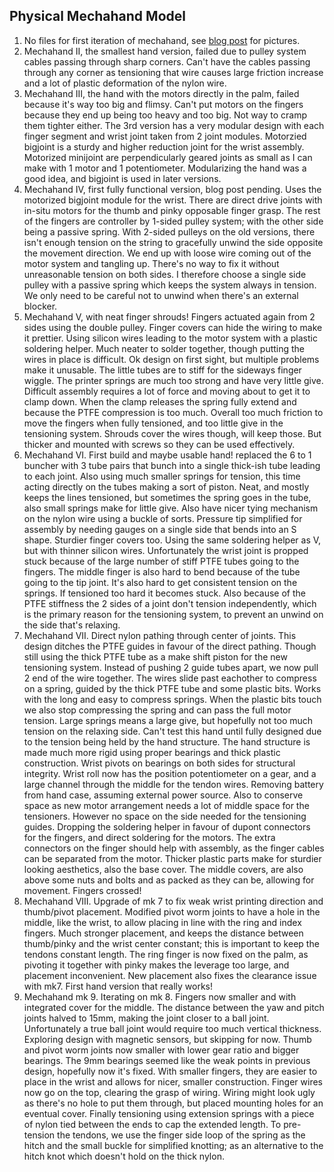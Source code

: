 Physical Mechahand Model
------------------------

1. No files for first iteration of mechahand, see [blog post](http://calin.mocanu.info/2019/06/11/mechahand-assemble.html) for pictures.
2. Mechahand II, the smallest hand version, failed due to pulley system cables passing through sharp corners. Can't have the cables passing through any corner as tensioning that wire causes large friction increase and a lot of plastic deformation of the nylon wire.
3. Mechahand III, the hand with the motors directly in the palm, failed because it's way too big and flimsy. Can't put motors on the fingers because they end up being too heavy and too big. Not way to cramp them tighter either. The 3rd version has a very modular design with each finger segment and wrist joint taken from 2 joint modules. Motorzied bigjoint is a sturdy and higher reduction joint for the wrist assembly. Motorized minijoint are perpendicularly geared joints as small as I can make with 1 motor and 1 potentiometer. Modularizing the hand was a good idea, and bigjoint is used in later versions.
4. Mechahand IV, first fully functional version, blog post pending. Uses the motorized bigjoint module for the wrist. There are direct drive joints with in-situ motors for the thumb and pinky opposable finger grasp. The rest of the fingers are controller by 1-sided pulley system; with the other side being a passive spring. With 2-sided pulleys on the old versions, there isn't enough tension on the string to gracefully unwind the side opposite the movement direction. We end up with loose wire coming out of the motor system and tangling up. There's no way to fix it without unreasonable tension on both sides. I therefore choose a single side pulley with a passive spring which keeps the system always in tension. We only need to be careful not to unwind when there's an external blocker.
5. Mechahand V, with neat finger shrouds! Fingers actuated again from 2 sides using the double pulley. Finger covers can hide the wiring to make it prettier. Using silicon wires leading to the motor system with a plastic soldering helper. Much neater to solder together, though putting the wires in place is difficult. Ok design on first sight, but multiple problems make it unusable. The little tubes are to stiff for the sideways finger wiggle. The printer springs are much too strong and have very little give. Difficult assembly requires a lot of force and moving about to get it to clamp down. When the clamp releases the spring fully extend and because the PTFE compression is too much. Overall too much friction to move the fingers when fully tensioned, and too little give in the tensioning system. Shrouds cover the wires though, will keep those. But thicker and mounted with screws so they can be used effectively.
6. Mechahand VI. First build and maybe usable hand! replaced the 6 to 1 buncher with 3 tube pairs that bunch into a single thick-ish tube leading to each joint. Also using much smaller springs for tension, this time acting directly on the tubes making a sort of piston. Neat, and mostly keeps the lines tensioned, but sometimes the spring goes in the tube, also small springs make for little give. Also have nicer tying mechanism on the nylon wire using a buckle of sorts. Pressure tip simplified for assembly by needing gauges on a single side that bends into an S shape. Sturdier finger covers too. Using the same soldering helper as V, but with thinner silicon wires. Unfortunately the wrist joint is propped stuck because of the large number of stiff PTFE tubes going to the fingers. The middle finger is also hard to bend because of the tube going to the tip joint. It's also hard to get consistent tension on the springs. If tensioned too hard it becomes stuck. Also because of the PTFE stiffness the 2 sides of a joint don't tension independently, which is the primary reason for the tensioning system, to prevent an unwind on the side that's relaxing.
7. Mechahand VII. Direct nylon pathing through center of joints. This design ditches the PTFE guides in favour of the direct pathing. Though still using the thick PTFE tube as a make shift piston for the new tensioning system. Instead of pushing 2 guide tubes apart, we now pull 2 end of the wire together. The wires slide past eachother to compress on a spring, guided by the thick PTFE tube and some plastic bits. Works with the long and easy to compress springs. When the plastic bits touch we also stop compressing the spring and can pass the full motor tension. Large springs means a large give, but hopefully not too much tension on the relaxing side. Can't test this hand until fully designed due to the tension being held by the hand structure. The hand structure is made much more rigid using proper bearings and thick plastic construction. Wrist pivots on bearings on both sides for structural integrity. Wrist roll now has the position potentiometer on a gear, and a large channel through the middle for the tendon wires. Removing battery from hand case, assuming external power source. Also to conserve space as new motor arrangement needs a lot of middle space for the tensioners. However no space on the side needed for the tensioning guides. Dropping the soldering helper in favour of dupont connectors for the fingers, and direct soldering for the motors. The extra connectors on the finger should help with assembly, as the finger cables can be separated from the motor.  Thicker plastic parts make for sturdier looking aesthetics, also the base cover. The middle covers, are also above some nuts and bolts and as packed as they can be, allowing for movement. Fingers crossed!
8. Mechahand VIII. Upgrade of mk 7 to fix weak wrist printing direction and thumb/pivot placement. Modified pivot worm joints to have a hole in the middle, like the wrist, to allow placing in line with the ring and index fingers. Much stronger placement, and keeps the distance between thumb/pinky and the wrist center constant; this is important to keep the tendons constant length. The ring finger is now fixed on the palm, as pivoting it together with pinky makes the leverage too large, and placement inconvenient. New placement also fixes the clearance issue with mk7. First hand version that really works!
9. Mechahand mk 9. Iterating on mk 8. Fingers now smaller and with integrated cover for the middle. The distance between the yaw and pitch joints halved to 15mm, making the joint closer to a ball joint. Unfortunately a true ball joint would require too much vertical thickness. Exploring design with magnetic sensors, but skipping for now. Thumb and pivot worm joints now smaller with lower gear ratio and bigger bearings. The 9mm bearings seemed like the weak points in previous design, hopefully now it's fixed. With smaller fingers, they are easier to place in the wrist and allows for nicer, smaller construction. Finger wires now go on the top, clearing the grasp of wiring. Wiring might look ugly as there's no hole to put them through, but placed mounting holes for an eventual cover. Finally tensioning using extension springs with a piece of nylon tied between the ends to cap the extended length. To pre-tension the tendons, we use the finger side loop of the spring as the hitch and the small buckle for simplified knotting; as an alternative to the hitch knot which doesn't hold on the thick nylon.
